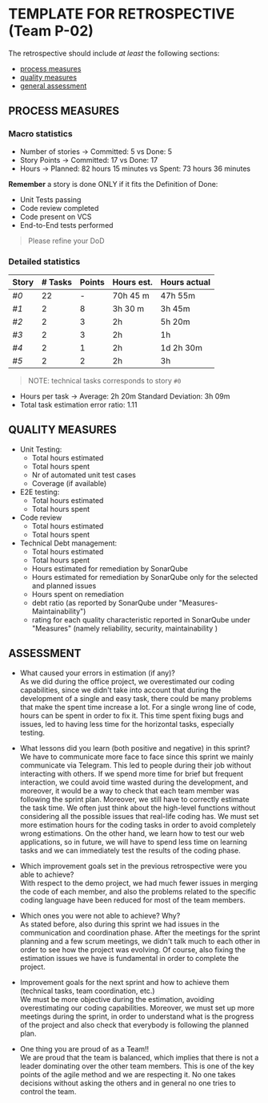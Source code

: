 TEMPLATE FOR RETROSPECTIVE (Team P-02)
=====================================

The retrospective should include _at least_ the following
sections:

- [process measures](#process-measures)
- [quality measures](#quality-measures)
- [general assessment](#assessment)

## PROCESS MEASURES 

### Macro statistics

- Number of stories → Committed: 5 vs Done: 5
- Story Points → Committed: 17 vs Done: 17
- Hours → Planned: 82 hours 15 minutes vs Spent: 73 hours 36 minutes

**Remember**  a story is done ONLY if it fits the Definition of Done:
 
- Unit Tests passing
- Code review completed
- Code present on VCS
- End-to-End tests performed

> Please refine your DoD 

### Detailed statistics

| Story  | # Tasks | Points | Hours est. | Hours actual |
|--------|---------|--------|------------|--------------|
| _#0_   |    22   |    -   |  70h 45 m  |     47h 55m  |
| _#1_   |    2    |    8   |   3h 30 m  |     3h 45m   |
| _#2_   |    2    |    3   |     2h     |    5h 20m    |
| _#3_   |    2    |    3   |     2h     |      1h      |
| _#4_   |    2    |    1   |     2h     |   1d 2h 30m  |
| _#5_   |    2    |    2   |     2h     |      3h      |

> NOTE: technical tasks corresponds to story `#0`


- Hours per task → Average: 2h 20m Standard Deviation: 3h 09m
- Total task estimation error ratio: 1.11

  
## QUALITY MEASURES 

- Unit Testing:
  - Total hours estimated
  - Total hours spent
  - Nr of automated unit test cases 
  - Coverage (if available)
- E2E testing:
  - Total hours estimated
  - Total hours spent
- Code review 
  - Total hours estimated 
  - Total hours spent
- Technical Debt management:
  - Total hours estimated 
  - Total hours spent
  - Hours estimated for remediation by SonarQube
  - Hours estimated for remediation by SonarQube only for the selected and planned issues 
  - Hours spent on remediation 
  - debt ratio (as reported by SonarQube under "Measures-Maintainability")
  - rating for each quality characteristic reported in SonarQube under "Measures" (namely reliability, security, maintainability )
  


## ASSESSMENT

- What caused your errors in estimation (if any)?<br/>
As we did during the office project, we overestimated our coding capabilities, since we didn't take into account that during the development of a single and easy task, there could be many problems that make the spent time increase a lot. For a single wrong line of code, hours can be spent in order to fix it. This time spent fixing bugs and issues, led to having less time for the horizontal tasks, especially  testing.


- What lessons did you learn (both positive and negative) in this sprint?<br/>
We have to communicate more face to face since this sprint we mainly communicate via Telegram. This led to people during their job without interacting with others. If we spend more time for brief but frequent interaction, we could avoid time wasted during the development, and moreover, it would be a way to check that each team member was following the sprint plan. 
Moreover, we still have to correctly estimate the task time. We often just think about the high-level functions without considering all the possible issues that real-life coding has. We must set more estimation hours for the coding tasks in order to avoid completely wrong estimations. 
On the other hand, we learn how to test our web applications, so in future, we will have to spend less time on learning tasks and we can immediately test the results of the coding phase. 

- Which improvement goals set in the previous retrospective were you able to achieve? <br/>
With respect to the demo project, we had much fewer issues in merging the code of each member, and also the problems related to the specific coding language have been reduced for most of the team members. 
  
- Which ones you were not able to achieve? Why?<br/>
As stated before, also during this sprint we had issues in the communication and coordination phase. After the meetings for the sprint planning and a few scrum meetings, we didn't talk much to each other in order to see how the project was evolving. 
Of course, also fixing the estimation issues we have is fundamental in order to complete the project.

- Improvement goals for the next sprint and how to achieve them (technical tasks, team coordination, etc.)<br/>
We must be more objective during the estimation, avoiding overestimating  our coding capabilities. 
Moreover, we must set up more meetings during the sprint, in order to understand what is the progress of the project and also check that everybody is following the planned plan.

- One thing you are proud of as a Team!!<br/>
We are proud that the team is balanced, which implies that there is not a leader dominating over the other team members. This is one of the key points of the agile method and we are respecting it. No one takes decisions without asking the others and in general no one tries to control the team.